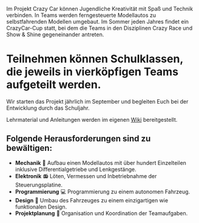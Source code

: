 Im Projekt Crazy Car können Jugendliche Kreativität mit Spaß und Technik verbinden. In Teams werden ferngesteuerte Modellautos zu selbstfahrenden Modellen umgebaut. Im Sommer jeden Jahres findet ein CrazyCar-Cup statt, bei dem die Teams in den Disziplinen Crazy Race und Show & Shine gegeneinander antreten.

# Teilnehmen können Schulklassen, die jeweils in vierköpfigen Teams aufgeteilt werden.
Wir starten das Projekt jährlich im September und begleiten Euch bei der Entwicklung durch das Schuljahr. 

Lehrmaterial und Anleitungen werden im eigenen [Wiki](https://github.com/FHW-Appel/CrazyCar/wiki) bereitgestellt.

## Folgende Herausforderungen sind zu bewältigen:
* __Mechanik__ :wrench: Aufbau einen Modellautos mit über hundert Einzelteilen inklusive Differentialgetriebe und Lenkgestänge.
* __Elektronik__ :radio: Löten, Vermessen und Inbetriebnahme der Steuerungsplatine.
* __Programmierung__ :computer: Programmierung zu einem autonomen Fahrzeug.
* __Design__ :steam_locomotive: Umbau des Fahrzeuges zu einem einzigartigen wie funktionalen Design.
* __Projektplanung__ :date: Organisation und Koordination der Teamaufgaben.
